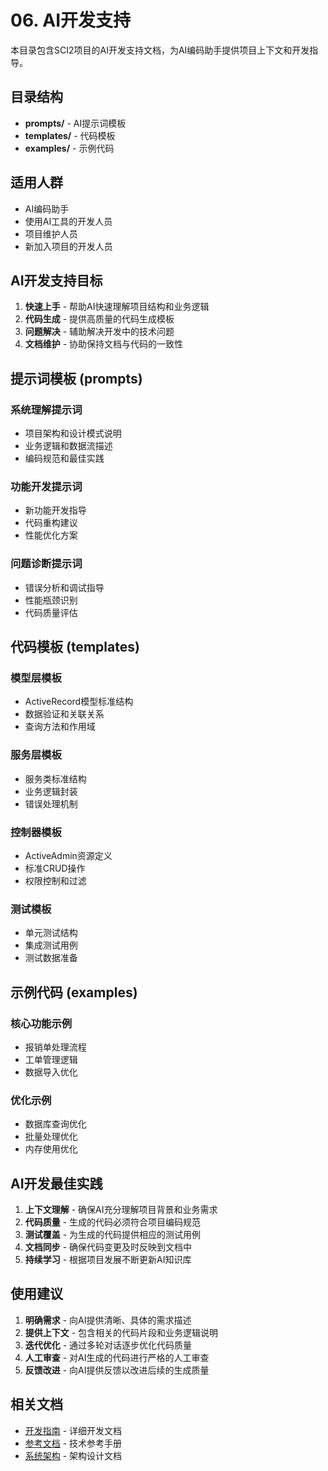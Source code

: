 # 06. AI开发支持

本目录包含SCI2项目的AI开发支持文档，为AI编码助手提供项目上下文和开发指导。

## 目录结构

- **prompts/** - AI提示词模板
- **templates/** - 代码模板
- **examples/** - 示例代码

## 适用人群

- AI编码助手
- 使用AI工具的开发人员
- 项目维护人员
- 新加入项目的开发人员

## AI开发支持目标

1. **快速上手** - 帮助AI快速理解项目结构和业务逻辑
2. **代码生成** - 提供高质量的代码生成模板
3. **问题解决** - 辅助解决开发中的技术问题
4. **文档维护** - 协助保持文档与代码的一致性

## 提示词模板 (prompts)

### 系统理解提示词
- 项目架构和设计模式说明
- 业务逻辑和数据流描述
- 编码规范和最佳实践

### 功能开发提示词
- 新功能开发指导
- 代码重构建议
- 性能优化方案

### 问题诊断提示词
- 错误分析和调试指导
- 性能瓶颈识别
- 代码质量评估

## 代码模板 (templates)

### 模型层模板
- ActiveRecord模型标准结构
- 数据验证和关联关系
- 查询方法和作用域

### 服务层模板
- 服务类标准结构
- 业务逻辑封装
- 错误处理机制

### 控制器模板
- ActiveAdmin资源定义
- 标准CRUD操作
- 权限控制和过滤

### 测试模板
- 单元测试结构
- 集成测试用例
- 测试数据准备

## 示例代码 (examples)

### 核心功能示例
- 报销单处理流程
- 工单管理逻辑
- 数据导入优化

### 优化示例
- 数据库查询优化
- 批量处理优化
- 内存使用优化

## AI开发最佳实践

1. **上下文理解** - 确保AI充分理解项目背景和业务需求
2. **代码质量** - 生成的代码必须符合项目编码规范
3. **测试覆盖** - 为生成的代码提供相应的测试用例
4. **文档同步** - 确保代码变更及时反映到文档中
5. **持续学习** - 根据项目发展不断更新AI知识库

## 使用建议

1. **明确需求** - 向AI提供清晰、具体的需求描述
2. **提供上下文** - 包含相关的代码片段和业务逻辑说明
3. **迭代优化** - 通过多轮对话逐步优化代码质量
4. **人工审查** - 对AI生成的代码进行严格的人工审查
5. **反馈改进** - 向AI提供反馈以改进后续的生成质量

## 相关文档

- [开发指南](../03-development/) - 详细开发文档
- [参考文档](../07-reference/) - 技术参考手册
- [系统架构](../02-architecture/) - 架构设计文档